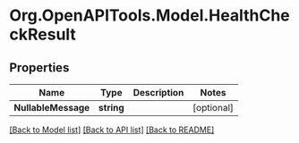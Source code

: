 
# Org.OpenAPITools.Model.HealthCheckResult

## Properties

Name | Type | Description | Notes
------------ | ------------- | ------------- | -------------
**NullableMessage** | **string** |  | [optional] 

[[Back to Model list]](../README.md#documentation-for-models)
[[Back to API list]](../README.md#documentation-for-api-endpoints)
[[Back to README]](../README.md)

